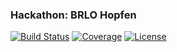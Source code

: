 ### Hackathon: BRLO Hopfen

[![Build Status](https://img.shields.io/travis/ashdavies/brlo-hopfen.svg)](https://travis-ci.org/ashdavies/brlo-hopfen)
[![Coverage](https://img.shields.io/codecov/c/github/ashdavies/brlo-hopfen.svg)](https://codecov.io/github/ashdavies/brlo-hopfen)
[![License](https://img.shields.io/badge/license-apache%202.0-blue.svg)](https://github.com/ashdavies/brlo-hopfen/blob/master/LICENSE.txt)
